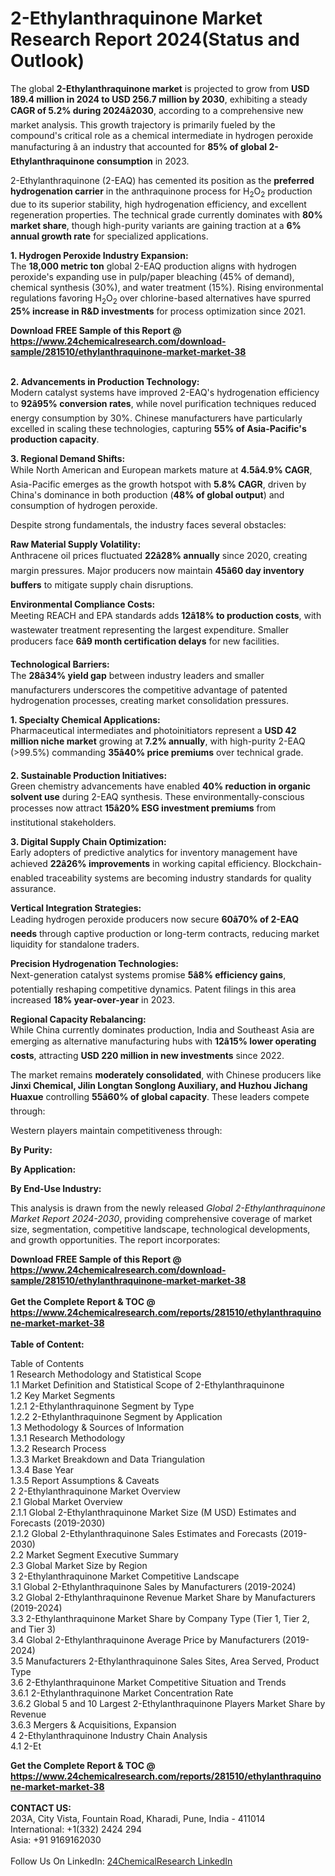 <h1>2-Ethylanthraquinone Market Research Report 2024(Status and Outlook)</h1><p>The global <strong>2-Ethylanthraquinone market</strong> is projected to grow from <strong>USD 189.4 million in 2024 to USD 256.7 million by 2030</strong>, exhibiting a steady <strong>CAGR of 5.2% during 2024â2030</strong>, according to a comprehensive new market analysis. This growth trajectory is primarily fueled by the compound's critical role as a chemical intermediate in hydrogen peroxide manufacturing â an industry that accounted for <strong>85% of global 2-Ethylanthraquinone consumption</strong> in 2023.</p><p>2-Ethylanthraquinone (2-EAQ) has cemented its position as the <strong>preferred hydrogenation carrier</strong> in the anthraquinone process for H<sub>2</sub>O<sub>2</sub> production due to its superior stability, high hydrogenation efficiency, and excellent regeneration properties. The technical grade currently dominates with <strong>80% market share</strong>, though high-purity variants are gaining traction at a <strong>6% annual growth rate</strong> for specialized applications.</p><p><strong>1. Hydrogen Peroxide Industry Expansion:</strong><br>
The <strong>18,000 metric ton</strong> global 2-EAQ production aligns with hydrogen peroxide's expanding use in pulp/paper bleaching (45% of demand), chemical synthesis (30%), and water treatment (15%). Rising environmental regulations favoring H<sub>2</sub>O<sub>2</sub> over chlorine-based alternatives have spurred <strong>25% increase in R&amp;D investments</strong> for process optimization since 2021.</p><div><b>Download FREE Sample of this Report @ 
            <a href="https://www.24chemicalresearch.com/download-sample/281510/ethylanthraquinone-market-market-38">
            https://www.24chemicalresearch.com/download-sample/281510/ethylanthraquinone-market-market-38</a></b></div><br><p><strong>2. Advancements in Production Technology:</strong><br>
Modern catalyst systems have improved 2-EAQ's hydrogenation efficiency to <strong>92â95% conversion rates</strong>, while novel purification techniques reduced energy consumption by 30%. Chinese manufacturers have particularly excelled in scaling these technologies, capturing <strong>55% of Asia-Pacific's production capacity</strong>.</p><p><strong>3. Regional Demand Shifts:</strong><br>
While North American and European markets mature at <strong>4.5â4.9% CAGR</strong>, Asia-Pacific emerges as the growth hotspot with <strong>5.8% CAGR</strong>, driven by China's dominance in both production (<strong>48% of global output</strong>) and consumption of hydrogen peroxide.</p><p>Despite strong fundamentals, the industry faces several obstacles:</p><p><strong>Raw Material Supply Volatility:</strong><br>
    Anthracene oil prices fluctuated <strong>22â28% annually</strong> since 2020, creating margin pressures. Major producers now maintain <strong>45â60 day inventory buffers</strong> to mitigate supply chain disruptions.</p><p><strong>Environmental Compliance Costs:</strong><br>
    Meeting REACH and EPA standards adds <strong>12â18% to production costs</strong>, with wastewater treatment representing the largest expenditure. Smaller producers face <strong>6â9 month certification delays</strong> for new facilities.</p><p><strong>Technological Barriers:</strong><br>
    The <strong>28â34% yield gap</strong> between industry leaders and smaller manufacturers underscores the competitive advantage of patented hydrogenation processes, creating market consolidation pressures.</p><p><strong>1. Specialty Chemical Applications:</strong><br>
Pharmaceutical intermediates and photoinitiators represent a <strong>USD 42 million niche market</strong> growing at <strong>7.2% annually</strong>, with high-purity 2-EAQ (&gt;99.5%) commanding <strong>35â40% price premiums</strong> over technical grade.</p><p><strong>2. Sustainable Production Initiatives:</strong><br>
Green chemistry advancements have enabled <strong>40% reduction in organic solvent use</strong> during 2-EAQ synthesis. These environmentally-conscious processes now attract <strong>15â20% ESG investment premiums</strong> from institutional stakeholders.</p><p><strong>3. Digital Supply Chain Optimization:</strong><br>
Early adopters of predictive analytics for inventory management have achieved <strong>22â26% improvements</strong> in working capital efficiency. Blockchain-enabled traceability systems are becoming industry standards for quality assurance.</p><p><strong>Vertical Integration Strategies:</strong><br>
    Leading hydrogen peroxide producers now secure <strong>60â70% of 2-EAQ needs</strong> through captive production or long-term contracts, reducing market liquidity for standalone traders.</p><p><strong>Precision Hydrogenation Technologies:</strong><br>
    Next-generation catalyst systems promise <strong>5â8% efficiency gains</strong>, potentially reshaping competitive dynamics. Patent filings in this area increased <strong>18% year-over-year</strong> in 2023.</p><p><strong>Regional Capacity Rebalancing:</strong><br>
    While China currently dominates production, India and Southeast Asia are emerging as alternative manufacturing hubs with <strong>12â15% lower operating costs</strong>, attracting <strong>USD 220 million in new investments</strong> since 2022.</p><p>The market remains <strong>moderately consolidated</strong>, with Chinese producers like <strong>Jinxi Chemical, Jilin Longtan Songlong Auxiliary, and Huzhou Jichang Huaxue</strong> controlling <strong>55â60% of global capacity</strong>. These leaders compete through:</p><p>Western players maintain competitiveness through:</p><p><strong>By Purity:</strong></p><p><strong>By Application:</strong></p><p><strong>By End-Use Industry:</strong></p><p>This analysis is drawn from the newly released <em>Global 2-Ethylanthraquinone Market Report 2024-2030</em>, providing comprehensive coverage of market size, segmentation, competitive landscape, technological developments, and growth opportunities. The report incorporates:</p><div><b>Download FREE Sample of this Report @ 
            <a href="https://www.24chemicalresearch.com/download-sample/281510/ethylanthraquinone-market-market-38">
            https://www.24chemicalresearch.com/download-sample/281510/ethylanthraquinone-market-market-38</a></b></div><br><div><b>Get the Complete Report & TOC @ 
            <a href="https://www.24chemicalresearch.com/reports/281510/ethylanthraquinone-market-market-38">
            https://www.24chemicalresearch.com/reports/281510/ethylanthraquinone-market-market-38</a></b></div><br>
            <b>Table of Content:</b><p>Table of Contents<br />
 1 Research Methodology and Statistical Scope<br />
 1.1 Market Definition and Statistical Scope of 2-Ethylanthraquinone<br />
 1.2 Key Market Segments<br />
 1.2.1 2-Ethylanthraquinone Segment by Type<br />
 1.2.2 2-Ethylanthraquinone Segment by Application<br />
 1.3 Methodology & Sources of Information<br />
 1.3.1 Research Methodology<br />
 1.3.2 Research Process<br />
 1.3.3 Market Breakdown and Data Triangulation<br />
 1.3.4 Base Year<br />
 1.3.5 Report Assumptions & Caveats<br />
 2 2-Ethylanthraquinone Market Overview<br />
 2.1 Global Market Overview<br />
 2.1.1 Global 2-Ethylanthraquinone Market Size (M USD) Estimates and Forecasts (2019-2030)<br />
 2.1.2 Global 2-Ethylanthraquinone Sales Estimates and Forecasts (2019-2030)<br />
 2.2 Market Segment Executive Summary<br />
 2.3 Global Market Size by Region<br />
 3 2-Ethylanthraquinone Market Competitive Landscape<br />
 3.1 Global 2-Ethylanthraquinone Sales by Manufacturers (2019-2024)<br />
 3.2 Global 2-Ethylanthraquinone Revenue Market Share by Manufacturers (2019-2024)<br />
 3.3 2-Ethylanthraquinone Market Share by Company Type (Tier 1, Tier 2, and Tier 3)<br />
 3.4 Global 2-Ethylanthraquinone Average Price by Manufacturers (2019-2024)<br />
 3.5 Manufacturers 2-Ethylanthraquinone Sales Sites, Area Served, Product Type<br />
 3.6 2-Ethylanthraquinone Market Competitive Situation and Trends<br />
 3.6.1 2-Ethylanthraquinone Market Concentration Rate<br />
 3.6.2 Global 5 and 10 Largest 2-Ethylanthraquinone Players Market Share by Revenue<br />
 3.6.3 Mergers & Acquisitions, Expansion<br />
 4 2-Ethylanthraquinone Industry Chain Analysis<br />
 4.1 2-Et</p><div><b>Get the Complete Report & TOC @ 
            <a href="https://www.24chemicalresearch.com/reports/281510/ethylanthraquinone-market-market-38">
            https://www.24chemicalresearch.com/reports/281510/ethylanthraquinone-market-market-38</a></b></div><br><b>CONTACT US:</b><br>
            203A, City Vista, Fountain Road, Kharadi, Pune, India - 411014<br>
            International: +1(332) 2424 294<br>
            Asia: +91 9169162030 <br><br>
            Follow Us On LinkedIn: <a href="https://www.linkedin.com/company/24chemicalresearch/">24ChemicalResearch LinkedIn</a>
